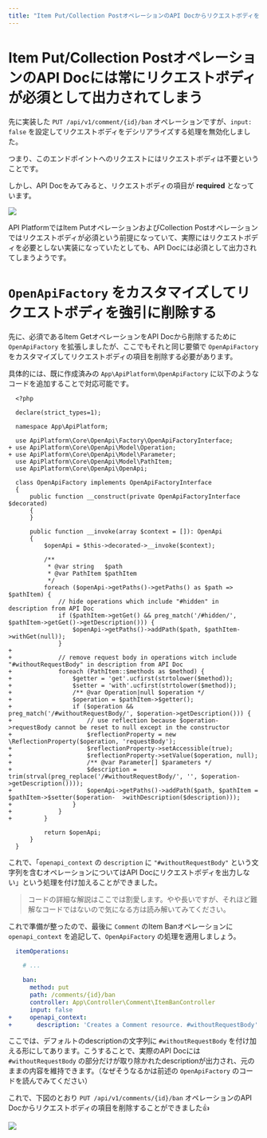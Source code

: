 ```yaml
---
title: "Item Put/Collection PostオペレーションのAPI Docからリクエストボディを削除する"
---
```


# Item Put/Collection PostオペレーションのAPI Docには常にリクエストボディが必須として出力されてしまう

先に実装した `PUT /api/v1/comment/{id}/ban` オペレーションですが、`input: false` を設定してリクエストボディをデシリアライズする処理を無効化しました。

つまり、このエンドポイントへのリクエストにはリクエストボディは不要ということです。

しかし、API Docをみてみると、リクエストボディの項目が **required** となっています。

![](https://storage.googleapis.com/zenn-user-upload/402dbc5e254f-20220506.png)

API PlatformではItem PutオペレーションおよびCollection Postオペレーションではリクエストボディが必須という前提になっていて、実際にはリクエストボディを必要としない実装になっていたとしても、API Docには必須として出力されてしまうようです。

# `OpenApiFactory` をカスタマイズしてリクエストボディを強引に削除する

先に、必須であるItem GetオペレーションをAPI Docから削除するために `OpenApiFactory` を拡張しましたが、ここでもそれと同じ要領で `OpenApiFactory` をカスタマイズしてリクエストボディの項目を削除する必要があります。

具体的には、既に作成済みの `App\ApiPlatform\OpenApiFactory` に以下のようなコードを追加することで対応可能です。

```diff:src/ApiPlatform/OpenApiFactory.php
  <?php

  declare(strict_types=1);

  namespace App\ApiPlatform;

  use ApiPlatform\Core\OpenApi\Factory\OpenApiFactoryInterface;
+ use ApiPlatform\Core\OpenApi\Model\Operation;
+ use ApiPlatform\Core\OpenApi\Model\Parameter;
  use ApiPlatform\Core\OpenApi\Model\PathItem;
  use ApiPlatform\Core\OpenApi\OpenApi;

  class OpenApiFactory implements OpenApiFactoryInterface
  {
      public function __construct(private OpenApiFactoryInterface $decorated)
      {
      }

      public function __invoke(array $context = []): OpenApi
      {
          $openApi = $this->decorated->__invoke($context);

          /**
           * @var string   $path
           * @var PathItem $pathItem
           */
          foreach ($openApi->getPaths()->getPaths() as $path => $pathItem) {
              // hide operations which include "#hidden" in description from API Doc
              if ($pathItem->getGet() && preg_match('/#hidden/', $pathItem->getGet()->getDescription())) {
                  $openApi->getPaths()->addPath($path, $pathItem->withGet(null));
              }
+
+             // remove request body in operations witch include "#withoutRequestBody" in description from API Doc
+             foreach (PathItem::$methods as $method) {
+                 $getter = 'get'.ucfirst(strtolower($method));
+                 $setter = 'with'.ucfirst(strtolower($method));
+                 /** @var Operation|null $operation */
+                 $operation = $pathItem->$getter();
+                 if ($operation && preg_match('/#withoutRequestBody/', $operation->getDescription())) {
+                     // use reflection because $operation->requestBody cannot be reset to null except in the constructor
+                     $reflectionProperty = new \ReflectionProperty($operation, 'requestBody');
+                     $reflectionProperty->setAccessible(true);
+                     $reflectionProperty->setValue($operation, null);
+                     /** @var Parameter[] $parameters */
+                     $description = trim(strval(preg_replace('/#withoutRequestBody/', '', $operation->getDescription())));
+                     $openApi->getPaths()->addPath($path, $pathItem = $pathItem->$setter($operation-  >withDescription($description)));
+                 }
+             }
+         }

          return $openApi;
      }
  }
```

これで、「`openapi_context` の `description` に `"#withoutRequestBody"` という文字列を含むオペレーションについてはAPI Docにリクエストボディを出力しない」という処理を付け加えることができました。

> コードの詳細な解説はここでは割愛します。やや長いですが、それほど難解なコードではないので気になる方は読み解いてみてください。

これで準備が整ったので、最後に `Comment` のItem Banオペレーションに `openapi_context` を追記して、`OpenApiFactory` の処理を適用しましょう。

```diff:config/packages/api_platform/Comment.yaml
  itemOperations:

    # ...

    ban:
      method: put
      path: /comments/{id}/ban
      controller: App\Controller\Comment\ItemBanController
      input: false
+     openapi_context:
+       description: 'Creates a Comment resource. #withoutRequestBody'
```

ここでは、デフォルトのdescriptionの文字列に `#withoutRequestBody` を付け加える形にしてあります。こうすることで、実際のAPI Docには `#withoutRequestBody` の部分だけが取り除かれたdescriptionが出力され、元のままの内容を維持できます。（なぜそうなるかは前述の `OpenApiFactory` のコードを読んでみてください）

これで、下図のとおり `PUT /api/v1/comments/{id}/ban` オペレーションのAPI Docからリクエストボディの項目を削除することができました👍

![](https://storage.googleapis.com/zenn-user-upload/25040f0d59c0-20220506.png)
